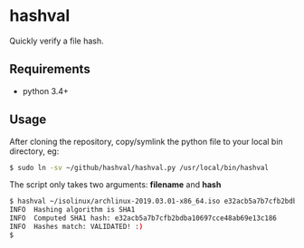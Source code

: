 # hashval
Quickly verify a file hash.

## Requirements
- python 3.4+

## Usage
After cloning the repository, copy/symlink the python file to your local bin directory, eg:
```sh
$ sudo ln -sv ~/github/hashval/hashval.py /usr/local/bin/hashval
```

The script only takes two arguments: **filename** and **hash**
```sh
$ hashval ~/isolinux/archlinux-2019.03.01-x86_64.iso e32acb5a7b7cfb2bdba10697cce48ab69e13c186
INFO  Hashing algorithm is SHA1
INFO  Computed SHA1 hash: e32acb5a7b7cfb2bdba10697cce48ab69e13c186
INFO  Hashes match: VALIDATED! :)
$
```
